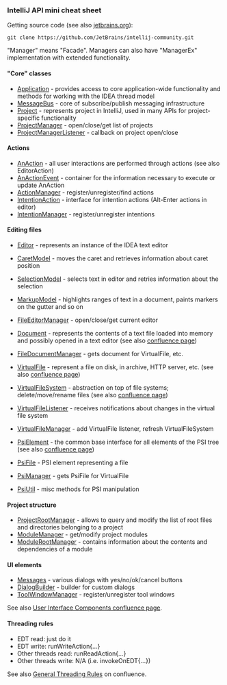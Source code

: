 ### IntelliJ API mini cheat sheet

Getting source code (see also [jetbrains.org](http://www.jetbrains.org/pages/viewpage.action?pageId=983225)):
```
git clone https://github.com/JetBrains/intellij-community.git
```
"Manager" means "Facade". Managers can also have "ManagerEx" implementation with extended functionality.


#### "Core" classes

- [Application](https://github.com/JetBrains/intellij-community/blob/master/platform/core-api/src/com/intellij/openapi/application/Application.java) - 
provides access to core application-wide functionality and methods for working with the IDEA thread model
- [MessageBus](https://github.com/JetBrains/intellij-community/blob/master/platform/util/src/com/intellij/util/messages/MessageBus.java) - 
core of subscribe/publish messaging infrastructure
- [Project](https://github.com/JetBrains/intellij-community/blob/master/platform/core-api/src/com/intellij/openapi/project/Project.java) - 
represents project in IntelliJ, used in many APIs for project-specific functionality
- [ProjectManager](https://github.com/JetBrains/intellij-community/blob/master/platform/projectModel-api/src/com/intellij/openapi/project/ProjectManager.java) - 
open/close/get list of projects
- [ProjectManagerListener](https://github.com/JetBrains/intellij-community/blob/master/platform/projectModel-api/src/com/intellij/openapi/project/ProjectManagerListener.java) - 
callback on project open/close


#### Actions

- [AnAction](https://github.com/JetBrains/intellij-community/blob/master/platform/editor-ui-api/src/com/intellij/openapi/actionSystem/AnAction.java) - 
all user interactions are performed through actions (see also EditorAction)
- [AnActionEvent](https://github.com/JetBrains/intellij-community/blob/master/platform/editor-ui-api/src/com/intellij/openapi/actionSystem/AnActionEvent.java) - 
container for the information necessary to execute or update AnAction
- [ActionManager](https://github.com/JetBrains/intellij-community/blob/master/platform/editor-ui-api/src/com/intellij/openapi/actionSystem/ActionManager.java) - 
register/unregister/find actions
- [IntentionAction](https://github.com/JetBrains/intellij-community/blob/master/platform/analysis-api/src/com/intellij/codeInsight/intention/IntentionAction.java) - 
interface for intention actions (Alt-Enter actions in editor)
- [IntentionManager](https://github.com/JetBrains/intellij-community/blob/master/platform/analysis-api/src/com/intellij/codeInsight/intention/IntentionManager.java) - 
register/unregister intentions


#### Editing files

- [Editor](https://github.com/JetBrains/intellij-community/blob/master/platform/editor-ui-api/src/com/intellij/openapi/editor/Editor.java) - 
represents an instance of the IDEA text editor
- [CaretModel](https://github.com/JetBrains/intellij-community/blob/master/platform/editor-ui-api/src/com/intellij/openapi/editor/CaretModel.java) - 
moves the caret and retrieves information about caret position
- [SelectionModel](https://github.com/JetBrains/intellij-community/blob/master/platform/editor-ui-api/src/com/intellij/openapi/editor/SelectionModel.java) - 
selects text in editor and retries information about the selection
- [MarkupModel](https://github.com/JetBrains/intellij-community/blob/master/platform/editor-ui-api/src/com/intellij/openapi/editor/markup/MarkupModel.java) - 
highlights ranges of text in a document, paints markers on the gutter and so on
- [FileEditorManager](https://github.com/JetBrains/intellij-community/blob/master/platform/platform-api/src/com/intellij/openapi/fileEditor/FileEditorManager.java) - 
open/close/get current editor

- [Document](https://github.com/JetBrains/intellij-community/blob/master/platform/core-api/src/com/intellij/openapi/editor/Document.java) - 
represents the contents of a text file loaded into memory and possibly opened in a text editor
(see also [confluence page](http://confluence.jetbrains.com/display/IDEADEV/IntelliJ+IDEA+Architectural+Overview#IntelliJIDEAArchitecturalOverview-Documents))
- [FileDocumentManager](https://github.com/JetBrains/intellij-community/blob/master/platform/core-api/src/com/intellij/openapi/fileEditor/FileDocumentManager.java) - 
gets document for VirtualFile, etc.

- [VirtualFile](https://github.com/JetBrains/intellij-community/blob/master/platform/core-api/src/com/intellij/openapi/vfs/VirtualFile.java) - 
represent a file on disk, in archive, HTTP server, etc. 
(see also [confluence page](http://confluence.jetbrains.com/display/IDEADEV/IntelliJ+IDEA+Architectural+Overview#IntelliJIDEAArchitecturalOverview-VirtualFiles))
- [VirtualFileSystem](https://github.com/JetBrains/intellij-community/blob/master/platform/core-api/src/com/intellij/openapi/vfs/VirtualFileSystem.java) - 
abstraction on top of file systems; delete/move/rename files (see also [confluence page](http://confluence.jetbrains.com/display/IDEADEV/IntelliJ+IDEA+Virtual+File+System))
- [VirtualFileListener](https://github.com/JetBrains/intellij-community/blob/master/platform/core-api/src/com/intellij/openapi/vfs/VirtualFileListener.java) - 
receives notifications about changes in the virtual file system
- [VirtualFileManager](https://github.com/JetBrains/intellij-community/blob/master/platform/core-api/src/com/intellij/openapi/vfs/VirtualFileManager.java) - 
add VirtualFile listener, refresh VirtualFileSystem

- [PsiElement](https://github.com/JetBrains/intellij-community/blob/master/platform/core-api/src/com/intellij/psi/PsiElement.java) - 
the common base interface for all elements of the PSI tree (see also [confluence page](http://confluence.jetbrains.com/display/IDEADEV/IntelliJ+IDEA+Architectural+Overview#IntelliJIDEAArchitecturalOverview-PsiFiles))
- [PsiFile](https://github.com/JetBrains/intellij-community/blob/master/platform/core-api/src/com/intellij/psi/PsiFile.java) - 
PSI element representing a file
- [PsiManager](https://github.com/JetBrains/intellij-community/blob/master/platform/core-api/src/com/intellij/psi/PsiManager.java) - 
gets PsiFile for VirtualFile
- [PsiUtil](https://github.com/JetBrains/intellij-community/blob/master/plugins/devkit/src/util/PsiUtil.java) - 
misc methods for PSI manipulation


#### Project structure

- [ProjectRootManager](https://github.com/JetBrains/intellij-community/blob/master/platform/projectModel-api/src/com/intellij/openapi/roots/ProjectRootManager.java) - 
allows to query and modify the list of root files and directories belonging to a project
- [ModuleManager](https://github.com/JetBrains/intellij-community/blob/master/platform/projectModel-api/src/com/intellij/openapi/module/ModuleManager.java) - 
get/modify project modules
- [ModuleRootManager](https://github.com/JetBrains/intellij-community/blob/master/platform/projectModel-api/src/com/intellij/openapi/roots/ModuleRootManager.java) - 
contains information about the contents and dependencies of a module


#### UI elements

- [Messages](https://github.com/JetBrains/intellij-community/blob/master/platform/platform-api/src/com/intellij/openapi/ui/Messages.java) - 
various dialogs with yes/no/ok/cancel buttons
- [DialogBuilder](https://github.com/JetBrains/intellij-community/blob/master/platform/platform-api/src/com/intellij/openapi/ui/DialogBuilder.java) - 
builder for custom dialogs
- [ToolWindowManager](https://github.com/JetBrains/intellij-community/blob/master/platform/platform-api/src/com/intellij/openapi/wm/ToolWindowManager.java) - 
register/unregister tool windows

See also [User Interface Components confluence page](http://confluence.jetbrains.com/display/IDEADEV/IntelliJ+IDEA+User+Interface+Components).


#### Threading rules

- EDT read: just do it
- EDT write: runWriteAction{...}
- Other threads read: runReadAction{...}
- Other threads write: N/A (i.e. invokeOnEDT{...})

See also 
[General Threading Rules](http://confluence.jetbrains.com/display/IDEADEV/IntelliJ+IDEA+Architectural+Overview#IntelliJIDEAArchitecturalOverview-Threading)
on confluence.
